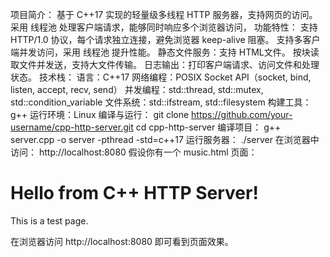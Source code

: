 项目简介：
基于 C++17 实现的轻量级多线程 HTTP 服务器，支持网页的访问。
采用 线程池 处理客户端请求，能够同时响应多个浏览器访问，
功能特性：
支持 HTTP/1.0 协议，每个请求独立连接，避免浏览器 keep-alive 阻塞。
支持多客户端并发访问，采用 线程池 提升性能。
静态文件服务：支持 HTML文件。
按块读取文件并发送，支持大文件传输。
日志输出：打印客户端请求、访问文件和处理状态。
技术栈：
语言：C++17
网络编程：POSIX Socket API（socket, bind, listen, accept, recv, send）
并发编程：std::thread, std::mutex, std::condition_variable
文件系统：std::ifstream, std::filesystem
构建工具：g++
运行环境：Linux
编译与运行：
git clone https://github.com/your-username/cpp-http-server.git
cd cpp-http-server
编译项目：
g++ server.cpp -o server -pthread -std=c++17
运行服务器：
./server
在浏览器中访问：
http://localhost:8080
假设你有一个 music.html 页面：
<!DOCTYPE html>
<html>
<head>
    <title>My Music Page</title>
    <link rel="stylesheet" href="style.css">
</head>
<body>
    <h1>Hello from C++ HTTP Server!</h1>
    <p>This is a test page.</p>
</body>
</html>
在浏览器访问 http://localhost:8080 即可看到页面效果。
